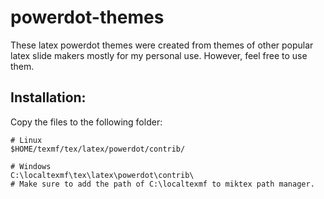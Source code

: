 # powerdot-themes

These latex powerdot themes were created from themes of other popular latex slide makers mostly for my personal use. 
However, feel free to use them.

## Installation:
Copy the files to the following folder:

    # Linux
    $HOME/texmf/tex/latex/powerdot/contrib/
    
    # Windows
    C:\localtexmf\tex\latex\powerdot\contrib\
    # Make sure to add the path of C:\localtexmf to miktex path manager.
    
    

